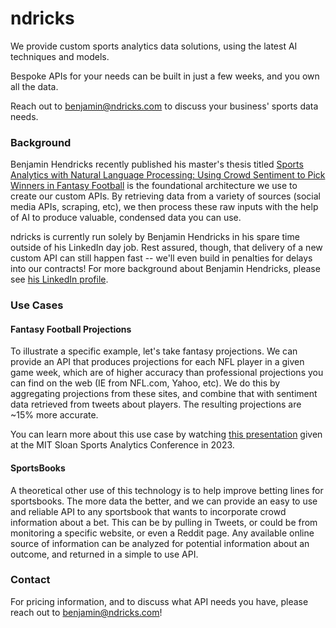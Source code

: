 # ndricks

We provide custom sports analytics data solutions, using the latest AI techniques and models.

Bespoke APIs for your needs can be built in just a few weeks, and you own all the data.

Reach out to benjamin@ndricks.com to discuss your business' sports data needs. 

### Background

Benjamin Hendricks recently published his master's thesis titled [Sports Analytics with Natural Language Processing: Using Crowd Sentiment to Pick Winners in Fantasy Football](https://dash.harvard.edu/handle/1/37371598) is the foundational architecture we use to create our custom APIs. By retrieving data from a variety of sources (social media APIs, scraping, etc), we then process these raw inputs with the help of AI to produce valuable, condensed data you can use.

ndricks is currently run solely by Benjamin Hendricks in his spare time outside of his LinkedIn day job. Rest assured, though, that delivery of a new custom API can still happen fast -- we'll even build in penalties for delays into our contracts! For more background about Benjamin Hendricks, please see [his LinkedIn profile](https://www.linkedin.com/in/benjaminwhendricks/).

### Use Cases

#### Fantasy Football Projections

To illustrate a specific example, let's take fantasy projections. We can provide an API that produces projections for each NFL player in a given game week, which are of higher accuracy than professional projections you can find on the web (IE from NFL.com, Yahoo, etc). We do this by aggregating projections from these sites, and combine that with sentiment data retrieved from tweets about players. The resulting projections are ~15% more accurate. 

You can learn more about this use case by watching [this presentation](https://www.youtube.com/watch?v=jFNnDBjqhz4&t=1078s) given at the MIT Sloan Sports Analytics Conference in 2023.


#### SportsBooks

A theoretical other use of this technology is to help improve betting lines for sportsbooks. The more data the better, and we can provide an easy to use and reliable API to any sportsbook that wants to incorporate crowd information about a bet. This can be by pulling in Tweets, or could be from monitoring a specific website, or even a Reddit page. Any available online source of information can be analyzed for potential information about an outcome, and returned in a simple to use API. 

### Contact

For pricing information, and to discuss what API needs you have, please reach out to benjamin@ndricks.com! 